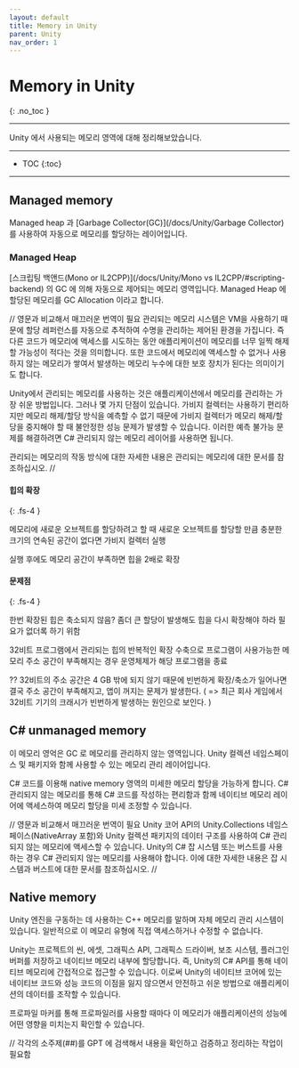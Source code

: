 ```yaml
---
layout: default
title: Memory in Unity
parent: Unity
nav_order: 1
---
```


# Memory in Unity
{: .no_toc }

---
Unity 에서 사용되는 메모리 영역에 대해 정리해보았습니다.

---
- TOC
{:toc}
---

## Managed memory

Managed heap 과 [Garbage Collector(GC)](/docs/Unity/Garbage Collector) 를 사용하여 자동으로 메모리를 할당하는 레이어입니다.

### Managed Heap

[스크립팅 백앤드(Mono or IL2CPP)](/docs/Unity/Mono vs IL2CPP/#scripting-backend) 의 GC 에 의해 자동으로 제어되는 메모리 영역입니다. Managed Heap 에 할당된 메모리를 GC Allocation 이라고 합니다.


<!-- // 잘 이해가 되지않아 다음에 추가하기 -->
<!-- ### The scripting stack -->
<!-- ### Native VM memory -->

// 영문과 비교해서 매끄러운 번역이 필요
관리되는 메모리 시스템은 VM을 사용하기 때문에 할당 레퍼런스를 자동으로 추적하여 수명을 관리하는 제어된 환경을 가집니다. 즉 다른 코드가 메모리에 액세스를 시도하는 동안 애플리케이션이 메모리를 너무 일찍 해제할 가능성이 적다는 것을 의미합니다. 또한 코드에서 메모리에 액세스할 수 없거나 사용하지 않는 메모리가 쌓여서 발생하는 메모리 누수에 대한 보호 장치가 된다는 의미이기도 합니다.

Unity에서 관리되는 메모리를 사용하는 것은 애플리케이션에서 메모리를 관리하는 가장 쉬운 방법입니다. 그러나 몇 가지 단점이 있습니다. 가비지 컬렉터는 사용하기 편리하지만 메모리 해제/할당 방식을 예측할 수 없기 때문에 가비지 컬렉터가 메모리 해제/할당을 중지해야 할 때 불안정한 성능 문제가 발생할 수 있습니다. 이러한 예측 불가능 문제를 해결하려면 C# 관리되지 않는 메모리 레이어를 사용하면 됩니다.

관리되는 메모리의 작동 방식에 대한 자세한 내용은 관리되는 메모리에 대한 문서를 참조하십시오.
//


#### 힙의 확장
{: .fs-4 }

메모리에 새로운 오브젝트를 할당하려고 할 때 새로운 오브젝트를 할당할 만큼 충분한 크기의 연속된 공간이 없다면 가비지 컬렉터 실행

실행 후에도 메모리 공간이 부족하면 힙을 2배로 확장

#### 문제점
{: .fs-4 }

한번 확장된 힙은 축소되지 않음? 좀더 큰 할당이 발생해도 힙을 다시 확장해야 하라 필요가 없더록 하기 위함

32비트 프로그램에서 관리되는 힙의 반복적인 확장 수축으로 프로그램이 사용가능한 메모리 주소 공간이 부족해지는 경우 운영체제가 해당 프로그램을 종료

??
32비트의 주소 공간은 4 GB 밖에 되지 않기 때문에 빈번하게 확장/축소가 일어나면결국 주소 공간이 부족해지고, 앱이 꺼지는 문제가 발생한다.
( => 최근 회사 게임에서 32비트 기기의 크래시가 빈번하게 발생하는 원인으로 보인다. ) 


## C# unmanaged memory

이 메모리 영억은 GC 로 메모리를 관리하지 않는 영역입니다. Unity 컬렉션 네임스페이스 및 패키지와 함께 사용할 수 있는 메모리 관리 레이어입니다.

C# 코드를 이용해 native memory 영역의 미세한 메모리 할당을 가능하게 합니다.
C# 관리되지 않는 메모리를 통해 C# 코드를 작성하는 편리함과 함께 네이티브 메모리 레이어에 액세스하여 메모리 할당을 미세 조정할 수 있습니다.

// 영문과 비교해서 매끄러운 번역이 필요
Unity 코어 API의 Unity.Collections 네임스페이스(NativeArray 포함)와 Unity 컬렉션 패키지의 데이터 구조를 사용하여 C# 관리되지 않는 메모리에 액세스할 수 있습니다. Unity의 C# 잡 시스템 또는 버스트를 사용하는 경우 C# 관리되지 않는 메모리를 사용해야 합니다. 이에 대한 자세한 내용은 잡 시스템과 버스트에 대한 문서를 참조하십시오.
//

## Native memory

Unity 엔진을 구동하는 데 사용하는 C++ 메모리를 말하며 자체 메모리 관리 시스템이 있습니다. 일반적으로 이 메모리 유형에 직접 액세스하거나 수정할 수 없습니다.

Unity는 프로젝트의 씬, 에셋, 그래픽스 API, 그래픽스 드라이버, 보조 시스템, 플러그인 버퍼를 저장하고 네이티브 메모리 내부에 할당합니다. 즉, Unity의 C# API를 통해 네이티브 메모리에 간접적으로 접근할 수 있습니다. 이로써 Unity의 네이티브 코어에 있는 네이티브 코드와 성능 코드의 이점을 잃지 않으면서 안전하고 쉬운 방법으로 애플리케이션의 데이터를 조작할 수 있습니다.

프로파일 마커를 통해 프로파일러를 사용할 때마다 이 메모리가 애플리케이션의 성능에 어떤 영향을 미치는지 확인할 수 있습니다.

// 각각의 소주제(##)를 GPT 에 검색해서 내용을 확인하고 검증하고 정리하는 작업이 필요함